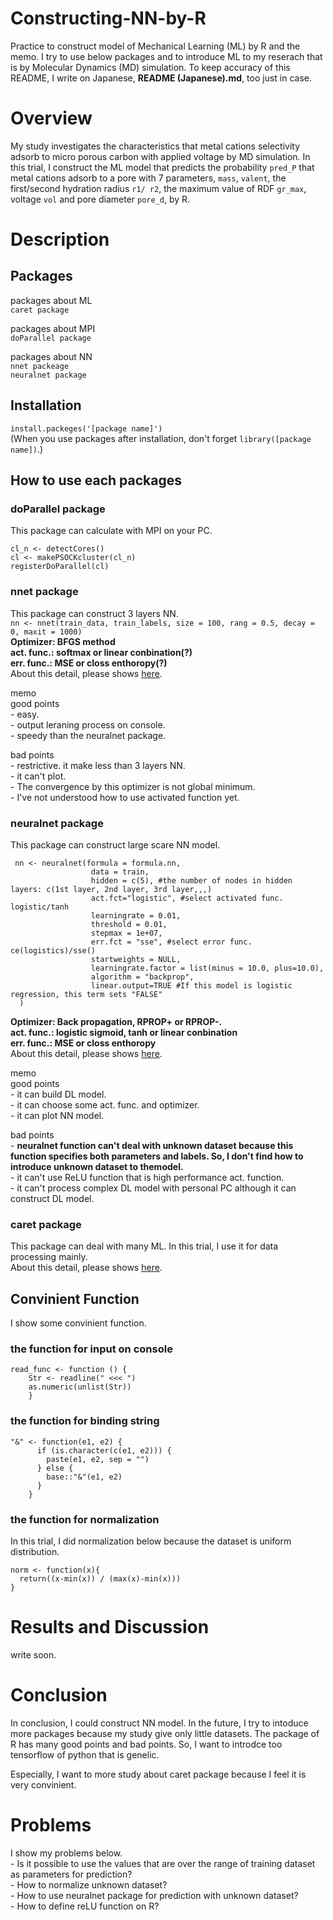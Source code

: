 # Constructing-NN-by-R
Practice to construct model of Mechanical Learning (ML) by R and the memo. I try to use below packages and to introduce ML to my reserach that is by Molecular Dynamics (MD) simulation. To keep accuracy of this README, I write on Japanese, **README (Japanese).md**, too just in case.   

# Overview
My study investigates the characteristics that metal cations selectivity adsorb to micro porous carbon with applied voltage by MD simulation. In this trial, I construct the ML model that predicts the probability `pred_P` that metal cations adsorb to a pore with 7 parameters, `mass`, `valent`, the first/second hydration radius `r1/ r2`, the maximum value of RDF `gr_max`, voltage `vol` and pore diameter `pore_d`, by R.       

# Description  
## Packages  
packages about ML  
    `caret package`  
    
packages about MPI  
    `doParallel package`  

packages about NN  
    `nnet packeage`  
    `neuralnet package`

## Installation
`install.packeges('[package name]')`  
(When you use packages after installation, don't forget `library([package name])`.)
    
## How to use each packages
### doParallel package
This package can calculate with MPI on your PC.
```
cl_n <- detectCores()
cl <- makePSOCKcluster(cl_n)
registerDoParallel(cl)
```

### nnet package
This package can construct 3 layers NN.  
```nn <- nnet(train_data, train_labels, size = 100, rang = 0.5, decay = 0, maxit = 1000)```   
**Optimizer: BFGS method  
act. func.: softmax or linear conbination(?)  
err. func.: MSE or closs enthoropy(?)**  
About this detail, please shows [here](https://www.rdocumentation.org/packages/nnet/versions/7.3-14/topics/nnet).  

memo  
good points  
    - easy.  
    - output leraning process on console.  
    - speedy than the neuralnet package.  

bad points  
    - restrictive. it make less than 3 layers NN.  
    - it can't plot.  
    - The convergence by this optimizer is not global minimum.  
    - I've not understood how to use activated function yet.   
    
### neuralnet package  
This package can construct large scare NN model.  
```
 nn <- neuralnet(formula = formula.nn, 
                  data = train,
                  hidden = c(5), #the number of nodes in hidden layers: c(1st layer, 2nd layer, 3rd layer,,,)
                  act.fct="logistic", #select activated func. logistic/tanh
                  learningrate = 0.01, 
                  threshold = 0.01,
                  stepmax = 1e+07,
                  err.fct = "sse", #select error func. ce(logistics)/sse()
                  startweights = NULL,
                  learningrate.factor = list(minus = 10.0, plus=10.0),
                  algorithm = "backprop",
                  linear.output=TRUE #If this model is logistic regression, this term sets "FALSE"
  )
```  
**Optimizer: Back propagation, RPROP+ or RPROP-.  
act. func.: logistic sigmoid, tanh or linear conbination    
err. func.: MSE or closs enthoropy**    
About this detail, please shows [here](https://www.rdocumentation.org/packages/neuralnet/versions/1.44.2/topics/neuralnet).  

memo  
good points  
    - it can build DL model.    
    - it can choose some act. func. and optimizer.    
    - it can plot NN model.  

bad points  
    - **neuralnet function can't deal with unknown dataset because this function specifies both parameters and labels. So, I don't find how to introduce unknown dataset to themodel.**    
    - it can't use ReLU function that is high performance act. function.   
    - it can't process complex DL model with personal PC although it can construct DL model.  

### caret package  
This package can deal with many ML. In this trial, I use it for data processing mainly.  
About this detail, please shows [here](http://topepo.github.io/caret/index.html).

## Convinient Function
I show some convinient function.  
### the function for input on console
```
read_func <- function () {
    Str <- readline(" <<< ")
    as.numeric(unlist(Str))
    } 
```  

### the function for binding string
```
"&" <- function(e1, e2) {
      if (is.character(c(e1, e2))) {
        paste(e1, e2, sep = "")
      } else {
        base::"&"(e1, e2)
      }
    }
```

### the function for normalization
In this trial, I did normalization below because the dataset is uniform distribution.  
```
norm <- function(x){
  return((x-min(x)) / (max(x)-min(x)))
}
```
 
# Results and Discussion  
write soon.  

# Conclusion  
In conclusion, I could construct NN model. In the future, I try to intoduce more packages because my study give only little datasets. The package of R has many good points and bad points. So, I want to introdce too tensorflow of python that is genelic.   

Especially, I want to more study about caret package because I feel it is very convinient.  


# Problems
I show my problems below.   
    - Is it possible to use the values that are over the range of training dataset as parameters for prediction?  
    - How to normalize unknown dataset?  
    - How to use neuralnet package for prediction with unknown dataset?    
    - How to define reLU function on R?



